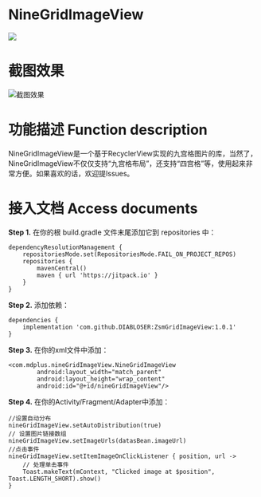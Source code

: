 # NineGridImageView

[![](https://jitpack.io/v/DIABLOSER/NineGridImageView.svg)](https://jitpack.io/#DIABLOSER/NineGridImageView)

# 截图效果
![截图效果](https://github.com/DIABLOSER/NineGridImageView/blob/main/Screen_recording_20240927_002157.gif)

# 功能描述 Function description

NineGridImageView是一个基于RecyclerView实现的九宫格图片的库，当然了，NineGridImageView不仅仅支持“九宫格布局”，还支持“四宫格”等，使用起来非常方便。如果喜欢的话，欢迎提Issues。

# 接入文档 Access documents

__Step 1.__ 在你的根 build.gradle 文件末尾添加它到 repositories 中：
```
dependencyResolutionManagement {
	repositoriesMode.set(RepositoriesMode.FAIL_ON_PROJECT_REPOS)
	repositories {
		mavenCentral()
		maven { url 'https://jitpack.io' }
	}
}
```
__Step 2.__ 添加依赖：
```
dependencies {
	implementation 'com.github.DIABLOSER:ZsmGridImageView:1.0.1'
}
```
__Step 3.__ 在你的xml文件中添加：
```
<com.mdplus.nineGridImageView.NineGridImageView
        android:layout_width="match_parent"
        android:layout_height="wrap_content"
        android:id="@+id/nineGridImageView"/>
```
__Step 4.__ 在你的Activity/Fragment/Adapter中添加：
```
//设置自动分布
nineGridImageView.setAutoDistribution(true)
// 设置图片链接数组
nineGridImageView.setImageUrls(datasBean.imageUrl)
//点击事件
nineGridImageView.setItemImageOnClickListener { position, url ->
    // 处理单击事件
    Toast.makeText(mContext, "Clicked image at $position", Toast.LENGTH_SHORT).show()
}
```
